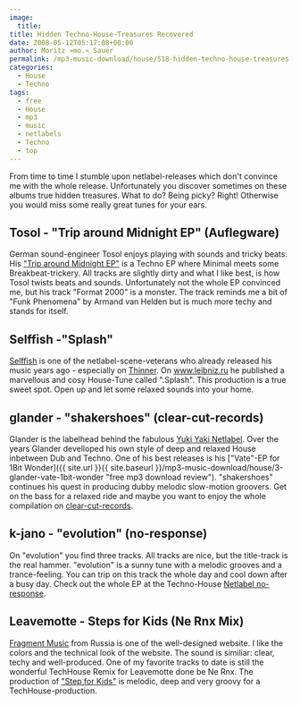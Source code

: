 ```yaml
---
image:
  title: 
title: Hidden Techno-House-Treasures Recovered
date: 2008-05-12T05:17:08+00:00
author: Moritz »mo.« Sauer
permalink: /mp3-music-download/house/518-hidden-techno-house-treasures-recoverd
categories:
  - House
  - Techno
tags:
  - free
  - House
  - mp3
  - music
  - netlabels
  - Techno
  - top
---
```

From time to time I stumble upon netlabel-releases which don't convince me with the whole release. Unfortunately you discover sometimes on these albums true hidden treasures. What to do? Being picky? Right! Otherwise you would miss some really great tunes for your ears.<!--more-->

<!--adsense-->

## Tosol - "Trip around Midnight EP" (Auflegware)

German sound-engineer Tosol enjoys playing with sounds and tricky beats. His <a href="http://www.auflegware.de/auflegware/releases/alw018.html" target="_blank">"Trip around Midnight EP"</a> is a Techno EP where Minimal meets some Breakbeat-trickery. All tracks are slightly dirty and what I like best, is how Tosol twists beats and sounds. Unfortunately not the whole EP convinced me, but his track "Format 2000" is a monster. The track reminds me a bit of "Funk Phenomena" by Armand van Helden but is much more techy and stands for itself.

## Selffish -"Splash"

<a href="http://www.selffish.org" target="_blank">Selffish</a> is one of the netlabel-scene-veterans who already released his music years ago - especially on <a href="http://thinner.cc" target="_blank">Thinner</a>. On <a href="http://www.leibniz.ru/" target="_blank">www.leibniz.ru</a> he published a marvellous and cosy House-Tune called ".Splash". This production is a true sweet spot. Open up and let some relaxed sounds into your home.<a href="http://www.leibniz.ru/" target="_blank"></a>

## glander - "shakershoes" (clear-cut-records)

Glander is the labelhead behind the fabulous <a href="http://www.yukiyaki.org" target="_blank">Yuki Yaki Netlabel</a>. Over the years Glander develloped his own style of deep and relaxed House inbetween Dub and Techno. One of his best releases is his ["Vate"-EP for 1Bit Wonder]({{ site.url }}{{ site.baseurl }}/mp3-music-download/house/3-glander-vate-1bit-wonder "free mp3 download review"). "shakershoes" continues his quest in producing dubby melodic slow-motion groovers. Get on the bass for a relaxed ride and maybe you want to enjoy the whole compilation on <a href="http://www.clear-cut-records.com/mp3releases/ccrecmp3010.html" target="_blank">clear-cut-records</a>.

## k-jano - "evolution" (no-response)

On "evolution" you find three tracks. All tracks are nice, but the title-track is the real hammer. "evolution" is a sunny tune with a melodic grooves and a trance-feeling. You can trip on this track the whole day and cool down after a busy day. Check out the whole EP at the Techno-House <a href="http://www.no-response.org/" target="_blank">Netlabel no-response</a>.

## Leavemotte - Steps for Kids (Ne Rnx Mix)

<a href="http://www.fragmentmusic.net/" target="_blank">Fragment Music</a> from Russia is one of the well-designed website. I like the colors and the technical look of the website. The sound is similiar: clear, techy and well-produced. One of my favorite tracks to date is still the wonderful TechHouse Remix for Leavemotte done be Ne Rnx. The production of <a href="http://www.fragmentmusic.net/release_1.php?rel_id=3" target="_blank">"Step for Kids"</a> is melodic, deep and very groovy for a TechHouse-production.